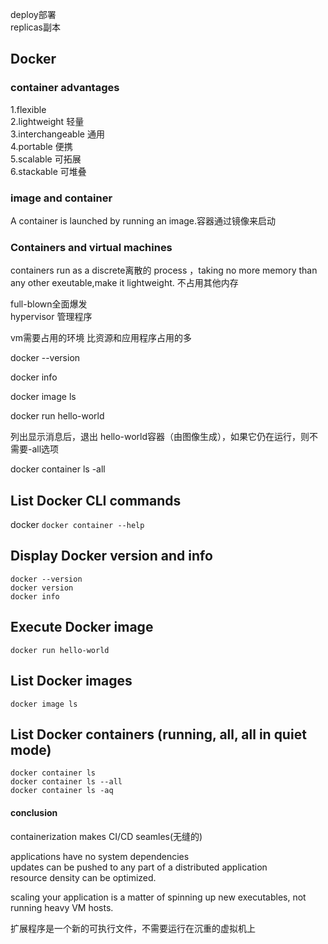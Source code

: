 deploy部署  
replicas副本
## Docker
### container advantages
1.flexible  
2.lightweight 轻量  
3.interchangeable 通用  
4.portable 便携   
5.scalable 可拓展  
6.stackable 可堆叠  

### image and  container

A container is launched by running an image.容器通过镜像来启动

### Containers and virtual machines

containers  run as a discrete离散的  process  ，taking no more memory than any other exeutable,make it lightweight.
不占用其他内存  

full-blown全面爆发  
hypervisor 管理程序

vm需要占用的环境 比资源和应用程序占用的多  

docker --version

docker info 

docker image ls

docker run hello-world  

列出显示消息后，退出 hello-world容器（由图像生成），如果它仍在运行，则不需要-all选项


docker container ls -all

## List Docker CLI commands
docker
`docker container --help`

## Display Docker version and info
```
docker --version
docker version
docker info
```
## Execute Docker image
`docker run hello-world`

## List Docker images
`docker image ls`

## List Docker containers (running, all, all in quiet mode)
```
docker container ls
docker container ls --all
docker container ls -aq
```

#### conclusion 

containerization makes CI/CD seamles(无缝的) 

applications have no system dependencies  
updates can be pushed to any part of a distributed application  
resource density can be optimized.

scaling your application is a matter of spinning up new executables, not running heavy VM hosts.

扩展程序是一个新的可执行文件，不需要运行在沉重的虚拟机上  
